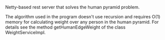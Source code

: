 Netty-based rest server that solves the human pyramid problem.

The algorithm used in the program doesn't use recursion and requires O(1) memory for calculating weight over any person in the human pyramid. For details see the method getHumanEdgeWeight of the class WeightServiceImpl.